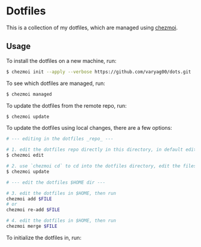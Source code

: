 # Dotfiles

This is a collection of my dotfiles, which are managed using [chezmoi](https://www.chezmoi.io/).

## Usage

To install the dotfiles on a new machine, run:

```sh
$ chezmoi init --apply --verbose https://github.com/varyag00/dots.git
```

To see which dotfiles are managed, run:

```sh
$ chezmoi managed
```

To update the dotfiles from the remote repo, run:

```sh
$ chezmoi update
```

To update the dotfiles using local changes, there are a few options:

```sh
# --- editing in the dotfiles _repo_ ---

# 1. edit the dotfiles repo directly in this directory, in default editor
$ chezmoi edit

# 2. use `chezmoi cd` to cd into the dotfiles directory, edit the files directly, then `chezmoi apply` to apply the managed changes
$ chezmoi update

# --- edit the dotfiles $HOME dir ---

# 3. edit the dotfiles in $HOME, then run
chezmoi add $FILE
# or
chezmoi re-add $FILE

# 4. edit the dotfiles in $HOME, then run
chezmoi merge $FILE
```

To initialize the dotfiles in, run:
